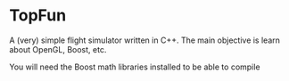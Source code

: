 # TopFun

A (very) simple flight simulator written in C++. The main objective is learn about OpenGL, Boost, etc.

You will need the Boost math libraries installed to be able to compile
